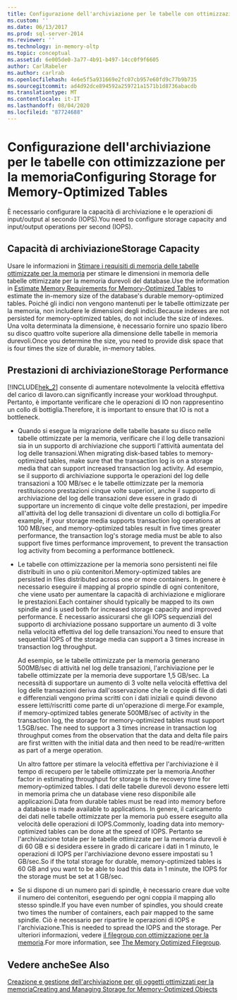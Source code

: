 ```yaml
---
title: Configurazione dell'archiviazione per le tabelle con ottimizzazione per la memoria | Microsoft Docs
ms.custom: ''
ms.date: 06/13/2017
ms.prod: sql-server-2014
ms.reviewer: ''
ms.technology: in-memory-oltp
ms.topic: conceptual
ms.assetid: 6e005de0-3a77-4b91-b497-14cc0f9f6605
author: CarlRabeler
ms.author: carlrab
ms.openlocfilehash: 4e6e5f5a931669e2fc07cb957e60fd9c77b9b735
ms.sourcegitcommit: ad4d92dce894592a259721a1571b1d8736abacdb
ms.translationtype: MT
ms.contentlocale: it-IT
ms.lasthandoff: 08/04/2020
ms.locfileid: "87724688"
---
```

# <a name="configuring-storage-for-memory-optimized-tables"></a><span data-ttu-id="8261e-102">Configurazione dell'archiviazione per le tabelle con ottimizzazione per la memoria</span><span class="sxs-lookup"><span data-stu-id="8261e-102">Configuring Storage for Memory-Optimized Tables</span></span>
  <span data-ttu-id="8261e-103">È necessario configurare la capacità di archiviazione e le operazioni di input/output al secondo (IOPS).</span><span class="sxs-lookup"><span data-stu-id="8261e-103">You need to configure storage capacity and input/output operations per second (IOPS).</span></span>  
  
## <a name="storage-capacity"></a><span data-ttu-id="8261e-104">Capacità di archiviazione</span><span class="sxs-lookup"><span data-stu-id="8261e-104">Storage Capacity</span></span>  
 <span data-ttu-id="8261e-105">Usare le informazioni in [Stimare i requisiti di memoria delle tabelle ottimizzate per la memoria](memory-optimized-tables.md) per stimare le dimensioni in memoria delle tabelle ottimizzate per la memoria durevoli del database.</span><span class="sxs-lookup"><span data-stu-id="8261e-105">Use the information in [Estimate Memory Requirements for Memory-Optimized Tables](memory-optimized-tables.md) to estimate the in-memory size of the database's durable memory-optimized tables.</span></span> <span data-ttu-id="8261e-106">Poiché gli indici non vengono mantenuti per le tabelle ottimizzate per la memoria, non includere le dimensioni degli indici.</span><span class="sxs-lookup"><span data-stu-id="8261e-106">Because indexes are not persisted for memory-optimized tables, do not include the size of indexes.</span></span> <span data-ttu-id="8261e-107">Una volta determinata la dimensione, è necessario fornire uno spazio libero su disco quattro volte superiore alla dimensione delle tabelle in memoria durevoli.</span><span class="sxs-lookup"><span data-stu-id="8261e-107">Once you determine the size, you need to provide disk space that is four times the size of durable, in-memory tables.</span></span>  
  
## <a name="storage-performance"></a><span data-ttu-id="8261e-108">Prestazioni di archiviazione</span><span class="sxs-lookup"><span data-stu-id="8261e-108">Storage Performance</span></span>  
 [!INCLUDE[hek_2](../../includes/hek-2-md.md)] <span data-ttu-id="8261e-109">consente di aumentare notevolmente la velocità effettiva del carico di lavoro.</span><span class="sxs-lookup"><span data-stu-id="8261e-109">can significantly increase your workload throughput.</span></span> <span data-ttu-id="8261e-110">Pertanto, è importante verificare che le operazioni di IO non rappresentino un collo di bottiglia.</span><span class="sxs-lookup"><span data-stu-id="8261e-110">Therefore, it is important to ensure that IO is not a bottleneck.</span></span>  
  
-   <span data-ttu-id="8261e-111">Quando si esegue la migrazione delle tabelle basate su disco nelle tabelle ottimizzate per la memoria, verificare che il log delle transazioni sia in un supporto di archiviazione che supporti l'attività aumentata del log delle transazioni.</span><span class="sxs-lookup"><span data-stu-id="8261e-111">When migrating disk-based tables to memory-optimized tables, make sure that the transaction log is on a storage media that can support increased transaction log activity.</span></span> <span data-ttu-id="8261e-112">Ad esempio, se il supporto di archiviazione supporta le operazioni del log delle transazioni a 100 MB/sec e le tabelle ottimizzate per la memoria restituiscono prestazioni cinque volte superiori, anche il supporto di archiviazione del log delle transazioni deve essere in grado di supportare un incremento di cinque volte delle prestazioni, per impedire all'attività del log delle transazioni di diventare un collo di bottiglia.</span><span class="sxs-lookup"><span data-stu-id="8261e-112">For example, if your storage media supports transaction log operations at 100 MB/sec, and memory-optimized tables result in five times greater performance, the transaction log's storage media must be able to also support five times performance improvement, to prevent the transaction log activity from becoming a performance bottleneck.</span></span>  
  
-   <span data-ttu-id="8261e-113">Le tabelle con ottimizzazione per la memoria sono persistenti nei file distribuiti in uno o più contenitori.</span><span class="sxs-lookup"><span data-stu-id="8261e-113">Memory-optimized tables are persisted in files distributed across one or more containers.</span></span> <span data-ttu-id="8261e-114">In genere è necessario eseguire il mapping al proprio spindle di ogni contenitore, che viene usato per aumentare la capacità di archiviazione e migliorare le prestazioni.</span><span class="sxs-lookup"><span data-stu-id="8261e-114">Each container should typically be mapped to its own spindle and is used both for increased storage capacity and improved performance.</span></span> <span data-ttu-id="8261e-115">È necessario assicurarsi che gli IOPS sequenziali del supporto di archiviazione possano supportare un aumento di 3 volte nella velocità effettiva del log delle transazioni.</span><span class="sxs-lookup"><span data-stu-id="8261e-115">You need to ensure that sequential IOPS of the storage media can support a 3 times increase in transaction log throughput.</span></span>  
  
     <span data-ttu-id="8261e-116">Ad esempio, se le tabelle ottimizzate per la memoria generano 500MB/sec di attività nel log delle transazioni, l'archiviazione per le tabelle ottimizzate per la memoria deve supportare 1,5 GB/sec. La necessità di supportare un aumento di 3 volte nella velocità effettiva del log delle transazioni deriva dall'osservazione che le coppie di file di dati e differenziali vengono prima scritti con i dati iniziali e quindi devono essere letti/riscritti come parte di un'operazione di merge.</span><span class="sxs-lookup"><span data-stu-id="8261e-116">For example, if memory-optimized tables generate 500MB/sec of activity in the transaction log, the storage for memory-optimized tables must support 1.5GB/sec. The need to support a 3 times increase in transaction log throughput comes from the observation that the data and delta file pairs are first written with the initial data and then need to be read/re-written as part of a merge operation.</span></span>  
  
     <span data-ttu-id="8261e-117">Un altro fattore per stimare la velocità effettiva per l'archiviazione è il tempo di recupero per le tabelle ottimizzate per la memoria.</span><span class="sxs-lookup"><span data-stu-id="8261e-117">Another factor in estimating throughput for storage is the recovery time for memory-optimized tables.</span></span> <span data-ttu-id="8261e-118">I dati delle tabelle durevoli devono essere letti in memoria prima che un database viene reso disponibile alle applicazioni.</span><span class="sxs-lookup"><span data-stu-id="8261e-118">Data from durable tables must be read into memory before a database is made available to applications.</span></span> <span data-ttu-id="8261e-119">In genere, il caricamento dei dati nelle tabelle ottimizzate per la memoria può essere eseguito alla velocità delle operazioni di IOPS.</span><span class="sxs-lookup"><span data-stu-id="8261e-119">Commonly, loading data into memory-optimized tables can be done at the speed of IOPS.</span></span> <span data-ttu-id="8261e-120">Pertanto se l'archiviazione totale per le tabelle ottimizzate per la memoria durevoli è di 60 GB e si desidera essere in grado di caricare i dati in 1 minuto, le operazioni di IOPS per l'archiviazione devono essere impostati su 1 GB/sec.</span><span class="sxs-lookup"><span data-stu-id="8261e-120">So if the total storage for durable, memory-optimized tables is 60 GB and you want to be able to load this data in 1 minute, the IOPS for the storage must be set at 1 GB/sec.</span></span>  
  
-   <span data-ttu-id="8261e-121">Se si dispone di un numero pari di spindle, è necessario creare due volte il numero dei contenitori, eseguendo per ogni coppia il mapping allo stesso spindle.</span><span class="sxs-lookup"><span data-stu-id="8261e-121">If you have even number of spindles, you should create two times the number of containers, each pair mapped to the same spindle.</span></span> <span data-ttu-id="8261e-122">Ciò è necessario per ripartire le operazioni di IOPS e l'archiviazione.</span><span class="sxs-lookup"><span data-stu-id="8261e-122">This is needed to spread the IOPS and the storage.</span></span> <span data-ttu-id="8261e-123">Per ulteriori informazioni, vedere [il filegroup con ottimizzazione per la memoria](the-memory-optimized-filegroup.md).</span><span class="sxs-lookup"><span data-stu-id="8261e-123">For more information, see [The Memory Optimized Filegroup](the-memory-optimized-filegroup.md).</span></span>  
  
## <a name="see-also"></a><span data-ttu-id="8261e-124">Vedere anche</span><span class="sxs-lookup"><span data-stu-id="8261e-124">See Also</span></span>  
 [<span data-ttu-id="8261e-125">Creazione e gestione dell'archiviazione per gli oggetti ottimizzati per la memoria</span><span class="sxs-lookup"><span data-stu-id="8261e-125">Creating and Managing Storage for Memory-Optimized Objects</span></span>](creating-and-managing-storage-for-memory-optimized-objects.md)  
  
  
